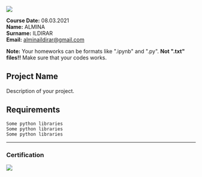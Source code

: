 ![](img/newlogo.png)

**Course Date:** 08.03.2021  
**Name:** ALMINA  
**Surname:** ILDIRAR  
**Email:** alminaildirar@gmail.com  

**Note:** Your homeworks can be formats like ".ipynb" and ".py". **Not ".txt" files!!** Make sure that your codes works.  

## Project Name
Description of your project.

## Requirements
```
Some python libraries
Some python libraries
Some python libraries
```
---

### Certification
![](img/TopLearnerCertificate.png)
